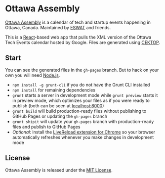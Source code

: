 # Ottawa Assembly

[Ottawa Assembly](http://ottawa.infilexfil.com/) is a calendar of tech and startup events happening in Ottawa, Canada. Maintained by [ESWAT](http://github.com/ESWAT/) and friends.

This is a [React](http://facebook.github.io/react/)-based web app that pulls the XML version of the Ottawa Tech Events calendar hosted by Google. Files are generated using [CEKTOP](http://eswat.ca/cektop).

## Start

You can see the generated files in the `gh-pages` branch. But to hack on your own you will need [Node.js](http://nodejs.org/download/).

- `npm install -g grunt-cli` if you do not have the Grunt CLI installed
- `npm install` for remaining dependencies
- `grunt` starts a server in development mode while `grunt preview` starts it in preview mode, which optimizes your files as if you were ready to publish (both can be seen at [localhost:8000](http://localhost:8000/))
- `grunt build` will build production-ready files without publishing to GitHub Pages or updating the `gh-pages` branch
- `grunt shipit` will update your `gh-pages` branch with production-ready files and publish to GitHub Pages
- *Optional*: Install the [LiveReload extension for Chrome](https://chrome.google.com/webstore/detail/livereload/jnihajbhpnppcggbcgedagnkighmdlei) so your browser automatically refreshes whenever you make changes in development mode

## License

Ottawa Assembly is released under the [MIT License](LICENSE).
